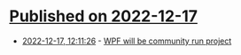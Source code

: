 # [Published on 2022-12-17](index.md)

* [2022-12-17, 12:11:26](https://news.ycombinator.com/item?id=34027107) - [WPF will be community run project](https://twitter.com/dotmorten/status/1603451972564107266)
